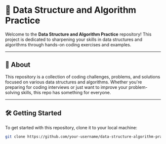 # 🧠 Data Structure and Algorithm Practice

Welcome to the **Data Structure and Algorithm Practice** repository! This project is dedicated to sharpening your skills in data structures and algorithms through hands-on coding exercises and examples.

---


## 🌟 About

This repository is a collection of coding challenges, problems, and solutions focused on various data structures and algorithms. Whether you're preparing for coding interviews or just want to improve your problem-solving skills, this repo has something for everyone.

---


## 🛠️ Getting Started

To get started with this repository, clone it to your local machine:

```bash
git clone https://github.com/your-username/data-structure-algorithm-practice.git
